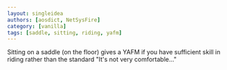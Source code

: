 ```yaml
---
layout: singleidea
authors: [aosdict, NetSysFire]
category: [vanilla]
tags: [saddle, sitting, riding, yafm]
---
```

Sitting on a saddle (on the floor) gives a YAFM if you have sufficient skill in
riding rather than the standard "It's not very comfortable..."
